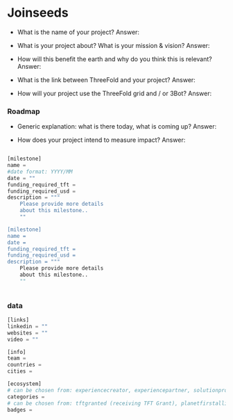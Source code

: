 # Joinseeds

- What is the name of your project?
Answer:

- What is your project about? What is your mission & vision?
Answer:

- How will this benefit the earth and why do you think this is relevant? 
Answer:

- What is the link between ThreeFold and your project? 
Answer:

- How will your project use the ThreeFold grid and / or 3Bot?
Answer:



### Roadmap

- Generic explanation: what is there today, what is coming up?
Answer:

- How does your project intend to measure impact?
Answer:


```python

[milestone]
name = 
#date format: YYYY/MM 
date = ""
funding_required_tft = 
funding_required_usd = 
description = """
    Please provide more details
    about this milestone..
    ""

[milestone]
name = 
date =
funding_required_tft = 
funding_required_usd = 
description = """
    Please provide more details
    about this milestone..
    ""
    
```

### data

```python
[links]
linkedin = ""
websites = ""
video = ""

[info]
team = 
countries = 
cities = 

[ecosystem]
# can be chosen from: experiencecreator, experiencepartner, solutionprovider, farmer, systemintegrator
categories = 
# can be chosen from: tftgranted (receiving TFT Grant), planetfirstalliance (memeber of Planet First Alliance)
badges = 

```
